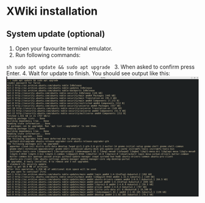 # XWiki installation
## System update (optional)
1. Open your favourite terminal emulator.
2. Run following commands:

`sh
    sudo apt update && sudo apt upgrade
`
3. When asked to confirm press Enter.
4. Wait for update to finish. You should see output like this:
   ![System update](system-update.png)
